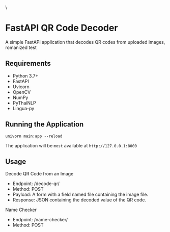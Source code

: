 \
# FastAPI QR Code Decoder
A simple FastAPI application that decodes QR codes from uploaded images, romanized test

## Requirements
- Python 3.7+
- FastAPI
- Uvicorn
- OpenCV
- NumPy
- PyThaiNLP
- Lingua-py

## Running the Application
```univorn main:app --reload```

The application will be `most` available at `http://127.0.0.1:8000`


## Usage
Decode QR Code from an Image

- Endpoint: /decode-qr/
- Method: POST
- Payload: A form with a field named file containing the image file.
- Response: JSON containing the decoded value of the QR code.

Name Checker

- Endpoint: /name-checker/
- Method: POST